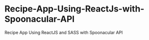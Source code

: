 # Recipe-App-Using-ReactJs-with-Spoonacular-API
Recipe App Using ReactJS and SASS with Spoonacular API
